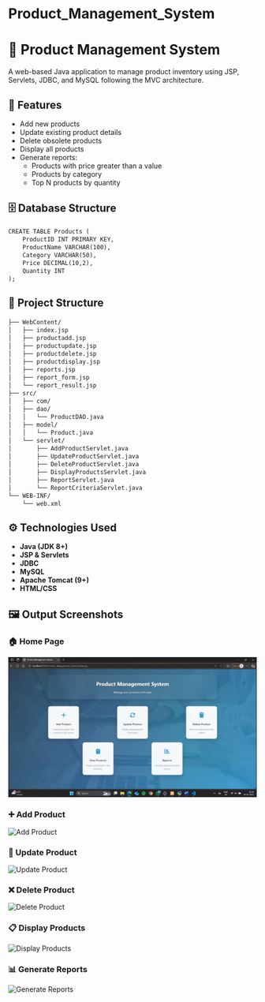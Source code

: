 # Product_Management_System


# 🛒 Product Management System

A web-based Java application to manage product inventory using JSP, Servlets, JDBC, and MySQL following the MVC architecture.

## 🚀 Features

- Add new products
- Update existing product details
- Delete obsolete products
- Display all products
- Generate reports:
  - Products with price greater than a value
  - Products by category
  - Top N products by quantity

## 🗄️ Database Structure


```
CREATE TABLE Products (
    ProductID INT PRIMARY KEY,
    ProductName VARCHAR(100),
    Category VARCHAR(50),
    Price DECIMAL(10,2),
    Quantity INT
);
```


## 📁 Project Structure

```ProductWebApp/
├── WebContent/
│   ├── index.jsp
│   ├── productadd.jsp
│   ├── productupdate.jsp
│   ├── productdelete.jsp
│   ├── productdisplay.jsp
│   ├── reports.jsp
│   ├── report_form.jsp
│   └── report_result.jsp
├── src/
│   ├── com/
│   ├── dao/
│   │   └── ProductDAO.java
│   ├── model/
│   │   └── Product.java
│   └── servlet/
│       ├── AddProductServlet.java
│       ├── UpdateProductServlet.java
│       ├── DeleteProductServlet.java
│       ├── DisplayProductsServlet.java
│       ├── ReportServlet.java
│       └── ReportCriteriaServlet.java
└── WEB-INF/
    └── web.xml
```

## ⚙️ Technologies Used

- **Java (JDK 8+)**
- **JSP & Servlets**
- **JDBC**
- **MySQL**
- **Apache Tomcat (9+)**
- **HTML/CSS**

## 🖼️ Output Screenshots

### 🏠 Home Page
![Home Page](screenshots/home.jpg)

### ➕ Add Product
![Add Product](screenshots/productadd.png)

### 📝 Update Product
![Update Product](screenshots/productupdate.png)

### ❌ Delete Product
![Delete Product](screenshots/productdelete.png)

### 📋 Display Products
![Display Products](screenshots/productdisplay.png)

### 📊 Generate Reports
![Generate Reports](screenshots/reports.png)

